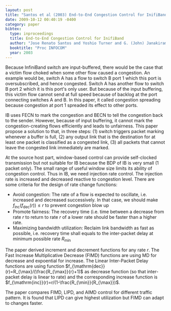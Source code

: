 ```yaml
---
layout: post
title: "Santos et al (2003) End-to-End Congestion Control for InifiBand (INFOCOM)"
date: 2009-10-12 00:40:19 -0400
category: paper
bibtex:
  type: inproceedings
  title: End-to-End Congestion Control for InifiBand
  author: "Jose Renato Santos and Yoshio Turner and G. (John) Janakiraman"
  booktitle: "Proc INFOCOM"
  year: 2003
---
```

Because InfiniBand switch are input-buffered, there would be the case that a
victim flow choked when some other flow caused a congestion. An example would
be, switch A has a flow to switch B port 1 which this port is oversubscribed,
and hence congested. Switch A has another flow to switch B port 2 which it is
this port's only user. But because of the input buffering, this victim flow
cannot send at full speed because of backlog at the port connecting switches A
and B. In this paper, it called congestion spreading because congestion at port
1 spreaded its effect to other ports.

IB uses FECN to mark the congestion and BECN to tell the congestion back to the
sender. However, because of input buffering, it cannot mark the
congestion-creating flows efficiently and leads to unfairness. This paper
propose a solution to that, in three steps: (1) switch triggers packet marking
whenever a buffer is full, (2) any output link that is the destination for at
least one packet is classified as a congested link, (3) all packets that cannot
leave the congested link immediately are marked.

At the source host part, window-based control can provide self-clocked
transmission but not suitable for IB because the BDP of IB is very small (1
packet only). The small range of useful window size limits its ability of
congestion control. Thus in IB, we need injection rate control. The injection
rate is increased and decreased reactive to congestion level. There are some
criteria for the design of rate change functions:

  - Avoid congestion: The rate of a flow is expected to oscillate, i.e. increased and
    decreased successively. In that case, we should make
    $f_{\textrm{inc}}(f_{\textrm{dec}}(r))\le r$ to prevent congestion blow up
  - Promote fairness: The recovery time (i.e. time between a decrease from rate $r$ to
    return to rate $r$ of a lower rate should be faster than a higher rate.
  - Maximizing bandwidth utilization: Reclaim link bandwidth as fast as possible,
    i.e. recovery time shall equals to the inter-packet delay at minimum possible rate
    $R_{\min}$

The paper derived increment and decrement functions for any rate $r$. The Fast
Increase Multiplicative Decrease (FIMD) functions are using MD for decrease and
expoential for increase. The Linear Inter-Packet Delay functions are using
function $f_{\mathrm{dec}}(r)=R_{\max}/(\frac{R_{\max}}{r}+1)$ as decrease
function (so that inter-packet delay is linear to rate) and the corresponding
increase function is $f_{\mathrm{inc}}(r)=r/(1-\frac{R_{\min}}{R_{\max}})$.

The paper compares FIMD, LIPD, and AIMD control for different traffic pattern. It is found that LIPD can give highest utilization but FIMD can adapt to changes faster.
